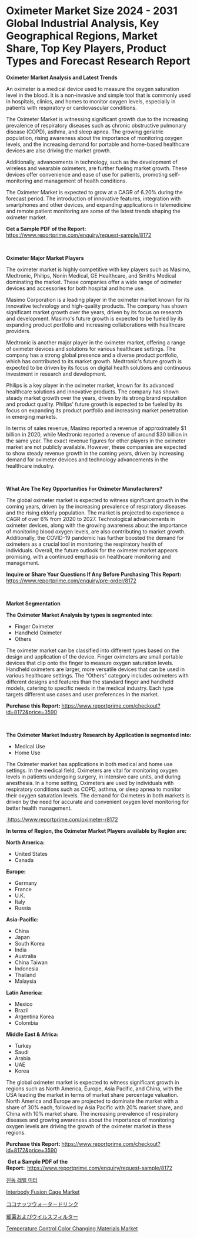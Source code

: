 <p><h1>Oximeter Market Size 2024 - 2031 Global Industrial Analysis, Key Geographical Regions, Market Share, Top Key Players, Product Types and Forecast Research Report</h1></p><p><strong>Oximeter Market Analysis and Latest Trends</strong></p>
<p><p>An oximeter is a medical device used to measure the oxygen saturation level in the blood. It is a non-invasive and simple tool that is commonly used in hospitals, clinics, and homes to monitor oxygen levels, especially in patients with respiratory or cardiovascular conditions.</p><p>The Oximeter Market is witnessing significant growth due to the increasing prevalence of respiratory diseases such as chronic obstructive pulmonary disease (COPD), asthma, and sleep apnea. The growing geriatric population, rising awareness about the importance of monitoring oxygen levels, and the increasing demand for portable and home-based healthcare devices are also driving the market growth.</p><p>Additionally, advancements in technology, such as the development of wireless and wearable oximeters, are further fueling market growth. These devices offer convenience and ease of use for patients, promoting self-monitoring and management of health conditions.</p><p>The Oximeter Market is expected to grow at a CAGR of 6.20% during the forecast period. The introduction of innovative features, integration with smartphones and other devices, and expanding applications in telemedicine and remote patient monitoring are some of the latest trends shaping the oximeter market.</p></p>
<p><strong>Get a Sample PDF of the Report:&nbsp;</strong> <a href="https://www.reportprime.com/enquiry/request-sample/8172">https://www.reportprime.com/enquiry/request-sample/8172</a></p>
<p>&nbsp;</p>
<p><strong>Oximeter Major Market Players</strong></p>
<p><p>The oximeter market is highly competitive with key players such as Masimo, Medtronic, Philips, Nonin Medical, GE Healthcare, and Smiths Medical dominating the market. These companies offer a wide range of oximeter devices and accessories for both hospital and home use.</p><p>Masimo Corporation is a leading player in the oximeter market known for its innovative technology and high-quality products. The company has shown significant market growth over the years, driven by its focus on research and development. Masimo's future growth is expected to be fueled by its expanding product portfolio and increasing collaborations with healthcare providers.</p><p>Medtronic is another major player in the oximeter market, offering a range of oximeter devices and solutions for various healthcare settings. The company has a strong global presence and a diverse product portfolio, which has contributed to its market growth. Medtronic's future growth is expected to be driven by its focus on digital health solutions and continuous investment in research and development.</p><p>Philips is a key player in the oximeter market, known for its advanced healthcare solutions and innovative products. The company has shown steady market growth over the years, driven by its strong brand reputation and product quality. Philips' future growth is expected to be fueled by its focus on expanding its product portfolio and increasing market penetration in emerging markets.</p><p>In terms of sales revenue, Masimo reported a revenue of approximately $1 billion in 2020, while Medtronic reported a revenue of around $30 billion in the same year. The exact revenue figures for other players in the oximeter market are not publicly available. However, these companies are expected to show steady revenue growth in the coming years, driven by increasing demand for oximeter devices and technology advancements in the healthcare industry.</p></p>
<p>&nbsp;</p>
<p><strong>What Are The Key Opportunities For Oximeter Manufacturers?</strong></p>
<p><p>The global oximeter market is expected to witness significant growth in the coming years, driven by the increasing prevalence of respiratory diseases and the rising elderly population. The market is projected to experience a CAGR of over 6% from 2020 to 2027. Technological advancements in oximeter devices, along with the growing awareness about the importance of monitoring blood oxygen levels, are also contributing to market growth. Additionally, the COVID-19 pandemic has further boosted the demand for oximeters as a crucial tool in monitoring the respiratory health of individuals. Overall, the future outlook for the oximeter market appears promising, with a continued emphasis on healthcare monitoring and management.</p></p>
<p><strong>Inquire or Share Your Questions If Any Before Purchasing This Report:</strong> <a href="https://www.reportprime.com/enquiry/pre-order/8172">https://www.reportprime.com/enquiry/pre-order/8172</a></p>
<p>&nbsp;</p>
<p><strong>Market Segmentation</strong></p>
<p><strong>The Oximeter Market Analysis by types is segmented into:</strong></p>
<p><ul><li>Finger Oximeter</li><li>Handheld Oximeter</li><li>Others</li></ul></p>
<p><p>The oximeter market can be classified into different types based on the design and application of the device. Finger oximeters are small portable devices that clip onto the finger to measure oxygen saturation levels. Handheld oximeters are larger, more versatile devices that can be used in various healthcare settings. The "Others" category includes oximeters with different designs and features than the standard finger and handheld models, catering to specific needs in the medical industry. Each type targets different use cases and user preferences in the market.</p></p>
<p><strong>Purchase this Report:&nbsp;</strong><a href="https://www.reportprime.com/checkout?id=8172&price=3590">https://www.reportprime.com/checkout?id=8172&price=3590</a></p>
<p>&nbsp;</p>
<p><strong>The Oximeter Market Industry Research by Application is segmented into:</strong></p>
<p><ul><li>Medical Use</li><li>Home Use</li></ul></p>
<p><p>The Oximeter market has applications in both medical and home use settings. In the medical field, Oximeters are vital for monitoring oxygen levels in patients undergoing surgery, in intensive care units, and during anesthesia. In a home setting, Oximeters are used by individuals with respiratory conditions such as COPD, asthma, or sleep apnea to monitor their oxygen saturation levels. The demand for Oximeters in both markets is driven by the need for accurate and convenient oxygen level monitoring for better health management.</p></p>
<p><a href="https://www.reportprime.com/oximeter-r8172">&nbsp;https://www.reportprime.com/oximeter-r8172</a></p>
<p><strong>In terms of Region, the Oximeter Market Players available by Region are:</strong></p>
<p>
    <p> <strong> North America: </strong>
        <ul>
            <li>United States</li>
            <li>Canada</li>
        </ul>
        </p> 
    <p> <strong> Europe: </strong>
        <ul>
            <li>Germany</li>
            <li>France</li>
            <li>U.K.</li>
            <li>Italy</li>
            <li>Russia</li>
        </ul>
        </p> 
    <p> <strong> Asia-Pacific: </strong>
        <ul>
            <li>China</li>
            <li>Japan</li>
            <li>South Korea</li>
            <li>India</li>
            <li>Australia</li>
            <li>China Taiwan</li>
            <li>Indonesia</li>
            <li>Thailand</li>
            <li>Malaysia</li>
        </ul>
        </p> 
    <p> <strong> Latin America: </strong>
        <ul>
            <li>Mexico</li>
            <li>Brazil</li>
            <li>Argentina Korea</li>
            <li>Colombia</li>
        </ul>
        </p> 
    <p> <strong> Middle East & Africa: </strong>
        <ul>
            <li>Turkey</li>
            <li>Saudi</li>
            <li>Arabia</li>
            <li>UAE</li>
            <li>Korea</li>
        </ul>
    </p>
    </p>
<p><p>The global oximeter market is expected to witness significant growth in regions such as North America, Europe, Asia Pacific, and China, with the USA leading the market in terms of market share percentage valuation. North America and Europe are projected to dominate the market with a share of 30% each, followed by Asia Pacific with 20% market share, and China with 10% market share. The increasing prevalence of respiratory diseases and growing awareness about the importance of monitoring oxygen levels are driving the growth of the oximeter market in these regions.</p></p>
<p><strong>Purchase this Report: </strong><a href="https://www.reportprime.com/checkout?id=8172&price=3590">https://www.reportprime.com/checkout?id=8172&price=3590</a></p>
<p>&nbsp;<strong>Get a Sample PDF of the Report:&nbsp;&nbsp;</strong><a href="https://www.reportprime.com/enquiry/request-sample/8172">https://www.reportprime.com/enquiry/request-sample/8172</a></p>
<p><strong></strong></p>
<p><p><a href="https://medium.com/@ieremiapadurariu20221/%EC%A7%84%EB%8F%99-%EB%A0%88%EB%B2%A8-%EB%AF%B8%ED%84%B0-%EC%8B%9C%EC%9E%A5-%EB%B6%84%EC%84%9D-%EB%B0%8F-%ED%81%AC%EA%B8%B0-%EC%98%88%EC%B8%A1%EC%9D%80-2024%EB%85%84%EB%B6%80%ED%84%B0-2031%EB%85%84%EA%B9%8C%EC%A7%80%EC%9D%98-%EA%B8%B0%EA%B0%84%EC%9D%84-%EB%8C%80%EC%83%81%EC%9C%BC%EB%A1%9C-%ED%95%A9%EB%8B%88%EB%8B%A4-101f0d5fca1a">진동 레벨 미터</a></p><p><a href="https://github.com/Sherrillcrooksxa8i18ucf2m/Market-Research-Report-List-2/blob/main/interbody-fusion-cage-market.md">Interbody Fusion Cage Market</a></p><p><a href="https://github.com/Calvi3ynJerde867/Market-Research-Report-List-1/blob/main/648770434280.md">ココナッツウォータードリンク</a></p><p><a href="https://github.com/JacksonWiza1924/Market-Research-Report-List-1/blob/main/677515834406.md">細菌およびウイルスフィルター</a></p><p><a href="https://www.linkedin.com/pulse/temperature-control-color-changing-materials-market-research-5y9df?trackingId=uqJcjKacSN8ThPOBPt9Sxw%3D%3D">Temperature Control Color Changing Materials Market</a></p></p>